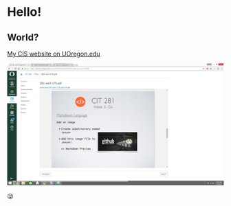 # Hello!
## World?
[My CIS website on UOregon.edu](http://pages.uoregon.edu/ldavis4/111/)

![github social image](images/Github-image.png)

:stuck_out_tongue_winking_eye:
